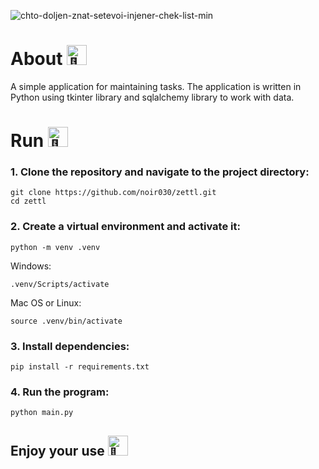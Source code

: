 ![chto-doljen-znat-setevoi-injener-chek-list-min](https://github.com/user-attachments/assets/ea0f59d1-91c6-48f0-9ce0-cb0fdea0aa3f)
# About <picture><source srcset="https://fonts.gstatic.com/s/e/notoemoji/latest/1f47b/512.webp" type="image/webp"> <img src="https://fonts.gstatic.com/s/e/notoemoji/latest/1f47b/512.gif" alt="👻" width="32" height="32"> </picture>
A simple application for maintaining tasks. The application is written in Python using tkinter library and sqlalchemy library to work with data.

# Run <picture><source srcset="https://fonts.gstatic.com/s/e/notoemoji/latest/1fac6/512.webp" type="image/webp"><img src="https://fonts.gstatic.com/s/e/notoemoji/latest/1fac6/512.gif" alt="🫆" width="32" height="32"></picture>
### 1. Clone the repository and navigate to the project directory:
```
git clone https://github.com/noir030/zettl.git
cd zettl
```
### 2. Create a virtual environment and activate it:
```
python -m venv .venv
```
Windows:
```
.venv/Scripts/activate
```
Mac OS or Linux: 
```
source .venv/bin/activate
```
### 3. Install dependencies:
```
pip install -r requirements.txt
```
### 4. Run the program:
```
python main.py
```

## Enjoy your use <picture> <source srcset="https://fonts.gstatic.com/s/e/notoemoji/latest/1f98d/512.webp" type="image/webp"> <img src="https://fonts.gstatic.com/s/e/notoemoji/latest/1f98d/512.gif" alt="🦍" width="32" height="32"> </picture>
